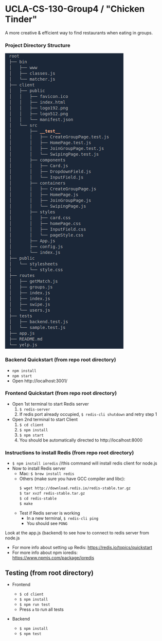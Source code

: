# UCLA-CS-130-Group4 / "Chicken Tinder"

A more creative & efficient way to find restaurants when eating in groups.

### Project Directory Structure

![Project_Directory_Structure](directory_structure.png)

### Backend Quickstart (from repo root directory)

- `npm install`
- `npm start`
- Open http://localhost:3001/

### Frontend Quickstart (from repo root directory)

- Open 1st terminal to start Redis server
  1. `$ redis-server`
  2. If redis port already occupied, `$ redis-cli shutdown` and retry step 1
- Open 2nd terminal to start Client
  1. `$ cd client`
  2. `$ npm install`
  3. `$ npm start`
  4. You should be automatically directed to http://localhost:8000

### Instructions to install Redis (from repo root directory)

- `$ npm install ioredis` //this command will install redis client for node.js
- Now to install Redis server
  - Mac: `$ brew install redis`
  - Others (make sure you have GCC compiler and libc):
    ```sh
    $ wget http://download.redis.io/redis-stable.tar.gz
    $ tar xvzf redis-stable.tar.gz
    $ cd redis-stable
    $ make
    ```
  - Test if Redis server is working
    - In a new terminal, `$ redis-cli ping`
    - You should see `PONG`

Look at the app.js (backend) to see how to connect to redis server from node.js

- For more info about setting up Redis: https://redis.io/topics/quickstart
- For more info about npm ioredis: https://www.npmjs.com/package/ioredis

## Testing (from root directory)

- Frontend

  - `$ cd client`
  - `$ npm install`
  - `$ npm run test`
  - Press `a` to run all tests

- Backend
  - `$ npm install`
  - `$ npm test`
